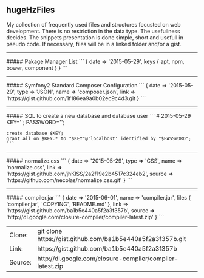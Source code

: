 ## hugeHzFiles
My collection of frequently used files and structures focusted on web development. There is no restriction in the data type. The usefullness decides. The snippets presentation is done simple, short and usefull in pseudo code. If necessary, files will be in a linked folder and/or a gist.

<hr>
##### Pakage Manager List
  ```
  {
    date => '2015-05-29',
    keys {
      apt,
      npm,
      bower,
      component
    }
  }
  ```
<hr>
##### Symfony2 Standard Composer Configuration
  ```
  {
    date => '2015-05-29',
    type => 'JSON',
    name => 'composer.json',
    link => 'https://gist.github.com/1f186ea9a0b02ec9c4d3.git
  }
  ```

<hr>
##### SQL to create a new database and database user 
    ```
    # 2015-05-29
    KEY='';
    PASSWORD='';
    
    create database $KEY;
    grant all on $KEY.* to "$KEY"@'localhost' identified by "$PASSWORD";
    ```

<hr>
##### normalize.css
  ```
  {
    date => '2015-05-29',
    type => 'CSS',
    name => 'normalize.css',
    link => 'https://gist.github.com/jhKISS/2a2f19e2b4517c324eb2',
    source => 'https://github.com/necolas/normalize.css.git'
  }
  ```

<hr>
##### compiler.jar
  ```
  {
    date => '2015-06-01',
    name => 'compiler.jar',
    files {
      'compiler.jar',
      'COPYING',
      'README.md'
    },
    link => 'https://gist.github.com/ba1b5e440a5f2a3f357b',
    source => 'http://dl.google.com/closure-compiler/compiler-latest.zip'
  }
  ```

<table>
  <tr>
    <td>
      Clone:
    </td><td>
      git clone https://gist.github.com/ba1b5e440a5f2a3f357b.git
    </td>
  </tr><tr>
    <td>
      Link:
    </td><td>
      https://gist.github.com/ba1b5e440a5f2a3f357b
    </td>
  </tr><tr>
    <td>
      Source:
    </td><td>
      http://dl.google.com/closure-compiler/compiler-latest.zip
    </td>
  </tr>
</table>
